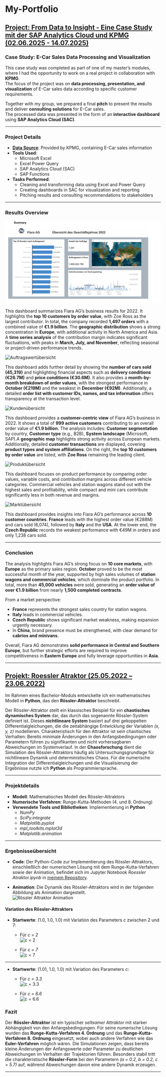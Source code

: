 # My-Portfolio

## [Project: From Data to Insight - Eine Case Study mit der SAP Analytics Cloud und KPMG (02.06.2025 - 14.07.2025)](https://github.com/DucTung269/KPMG-Casestudy)

### Case Study: E-Car Sales Data Processing and Visualization

This case study was completed as part of one of my master’s modules, where I had the opportunity to work on a real project in collaboration with **KPMG**.  
The focus of the project was on **data processing, presentation, and visualization** of E-Car sales data according to specific customer requirements.  

Together with my group, we prepared a final **pitch** to present the results and deliver **consulting solutions** for E-Car sales.  
The processed data was presented in the form of an **interactive dashboard** using **SAP Analytics Cloud (SAC)**.  

---

### Project Details

- **[Data Source](https://github.com/DucTung269/KPMG-Casestudy/tree/main/Raw%20Dataset)**: Provided by KPMG, containing E-Car sales information  
- **Tools Used**:
  - Microsoft Excel
  - Excel Power Query
  -  SAP Analytics Cloud (SAC)
  -  SAP Functions  
- **Tasks Performed**:  
  - Cleaning and transforming data using Excel and Power Query  
  - Creating dashboards in SAC for visualization and reporting  
  - Pitching results and consulting recommendations to stakeholders

---
 
### Results Overview

![Summery Dashboard](https://github.com/DucTung269/My-Portfolio/blob/main/Images/KPMG%20Summery%201.png?raw=true)

This dashboard summarizes Fiara AG’s business results for 2022.  It highlights the **top 10 customers by order value**, with Zoe Ross as the largest contributor.  In total, the company recorded **1,497 orders** with a combined value of **€1.9 billion**.  The **geographic distribution** shows a strong concentration in **Europe**, with additional activity in North America and Asia.  A **time series analysis** of the contribution margin indicates significant fluctuations, with peaks in **March, July, and November**, reflecting seasonal or project-driven performance trends.  


![Auftragswertübersicht](https://github.com/DucTung269/My-Portfolio/blob/main/Images/KPMG%20Auftragswert%C3%BCbersicht%202.png?raw=true)


This dashboard adds further detail by showing the **number of cars sold (45,319)** and highlighting financial aspects such as **delivery conditions (€26.7M)** and **price conditions (€30.6M)**.  It also provides a **month-by-month breakdown of order values**, with the strongest performance in **October (€219M)** and the weakest in **December (€92M)**.  Additionally, a detailed **order list with customer IDs, names, and tax information** offers transparency at the transaction level.  


![Kundenübersicht](https://github.com/DucTung269/My-Portfolio/blob/main/Images/KPMG%20Kunden%C3%BCbersicht%203%20.png?raw=true)


This dashboard provides a **customer-centric view** of Fiara AG’s business in 2022.  It shows a total of **999 active customers** contributing to an overall order value of **€1.9 billion**.  The analysis includes:   **Customer segmentation** by country, **Customer type** (e.g., B2B),  **System landscape** (Microsoft, SAP).A **geographic map** highlights strong activity across European markets.  Additionally, detailed **customer transactions** are displayed, covering **product types and system affiliations**.  On the right, the **top 10 customers by order value** are listed, with **Zoe Ross** remaining the leading client.  


![Produktübersicht](https://github.com/DucTung269/My-Portfolio/blob/main/Images/KPMG%20Produkt%C3%BCbersicht%204.png?raw=true)


This dashboard focuses on product performance by comparing order values, variable costs, and contribution margins across different vehicle categories. Commercial vehicles and station wagons stand out with the highest sales and profitability, while compact and mini cars contribute significantly less in both revenue and margins. 


![Marktübersicht](https://github.com/DucTung269/My-Portfolio/blob/main/Images/KPMG%20Markt%C3%BCbersicht%205.png?raw=true)



This dashboard provides insights into Fiara AG’s performance across **10 customer countries**.   **France** leads with the highest order value (€288M) and cars sold (6,074), followed by **Italy** and the **USA**. At the lower end, the **Czech Republic** records the weakest performance with €49M in orders and only 1,238 cars sold.  

---
 
### Conclusion

The analysis highlights Fiara AG’s strong focus on **10 core markets**, with **Europe** as the primary sales region.  **October** proved to be the most successful month of the year, supported by high sales volumes of **station wagons and commercial vehicles**, which dominate the product portfolio.  In total, more than **45,000 vehicles** were sold, generating an **order value of over €1.9 billion** from nearly **1,500 completed contracts**.  

From a market perspective:  
- **France** represents the strongest sales country for station wagons.  
- **Italy** leads in commercial vehicles.  
- **Czech Republic** shows significant market weakness, making expansion urgently necessary.  
- In **China**, brand presence must be strengthened, with clear demand for **cabrios and minivans**.  

Overall, Fiara AG demonstrates **solid performance in Central and Southern Europe**, but further strategic efforts are required to improve competitiveness in **Eastern Europe** and fully leverage opportunities in **Asia**.  


---

## [Projekt: Roessler Atraktor (25.05.2022 – 23.06.2022)](https://github.com/DucTung269/Roessler-Atraktor)

Im Rahmen eines Bachelor-Moduls entwickelte ich ein mathematisches Modell in **Python**, das den **Rössler-Attraktor** beschreibt. 

Der Rössler-Attraktor stellt ein klassisches Beispiel für ein **chaotisches dynamisches System** dar, das durch das sogenannte Rössler-System definiert ist. Dieses **nichtlineare System** basiert auf drei gekoppelten Differentialgleichungen, die die zeitabhängige Entwicklung der Variablen *(x, y, z)* modellieren. Charakteristisch für den Attraktor ist sein chaotisches Verhalten: Bereits minimale Änderungen in den Anfangsbedingungen oder Parametern führen zu signifikanten und nicht vorhersagbaren Abweichungen im Systemverlauf. In der **Chaosforschung** dient die Simulation des Rössler-Attraktors häufig als Untersuchungsgrundlage für nichtlineare Dynamik und deterministisches Chaos. Für die numerische Integration der Differentialgleichungen und die Visualisierung der Ergebnisse nutzte ich **Python** als Programmiersprache.

---
### Projektdetails
- **Modell**: Mathematisches Modell des Rössler-Attraktors  
- **Numerische Verfahren**: Runge-Kutta-Methoden (4. und 8. Ordnung)  
- **Verwendete Tools und Bibliotheken**: Implementierung in **Python**  
  - *NumPy*  
  - *SciPy.integrate*  
  - *Matplotlib.pyplot*  
  - *mpl_toolkits.mplot3d*  
  - *Matplotlib.animation*

---

### Ergebnisseübersicht  

- **Code**: Der Python-Code zur Implementierung des Rössler-Attraktors, einschließlich der numerischen Lösung mit dem Runge-Kutta-Verfahren sowie der Animation, befindet sich im Jupyter Notebook *Roessler Atraktor.ipynb* in [meinem Repository](https://github.com/DucTung269/Roessler-Atraktor).  

- **Animation**: Die Dynamik des Rössler-Attraktors wird in der folgenden Abbildung als Animation dargestellt.  
![Rössler Attraktor Animation](https://github.com/DucTung269/Roessler-Atraktor/blob/main/roessler_attraktor.gif?raw=true)

#### Variation des Rössler-Attraktors  

- **Startwerte**: (1.0, 1.0, 1.0) mit Variation des Parameters *c* zwischen 2 und 7:  

  - Für *c = 2*  
    ![c = 2](https://github.com/DucTung269/Roessler-Atraktor/blob/main/image/c%20=%202.jpg?raw=true)  

  - Für *c = 7*  
    ![c = 7](https://github.com/DucTung269/Roessler-Atraktor/blob/main/image/c%20=%207.jpg?raw=true)  

---

- **Startwerte**: (1.01, 1.0, 1.0) mit Variation des Parameters *c*:  

  - Für *c = 3.3*  
    ![c = 3.3](https://github.com/DucTung269/Roessler-Atraktor/blob/main/image/c%20=%203.3.jpg?raw=true)  

  - Für *c = 6.6*  
    ![c = 6.6](https://github.com/DucTung269/Roessler-Atraktor/blob/main/image/c%20=%206.3.jpg?raw=true)

### Fazit  

Der **Rössler-Attraktor** ist ein typischer *seltsamer Attraktor* mit starker Abhängigkeit von den Anfangsbedingungen. Für seine numerische Lösung wurden das **Runge-Kutta-Verfahren 4. Ordnung** und das **Runge-Kutta-Verfahren 8. Ordnung** eingesetzt, wobei auch andere Verfahren wie das **Euler-Verfahren** möglich wären. Die Simulationen zeigen, dass bereits kleine Änderungen der Anfangswerte oder Parameter zu deutlichen Abweichungen im Verhalten der Trajektorien führen. Besonders stabil tritt die charakteristische **Rössler-Form** bei den Parametern *(a = 0.2, b = 0.2, c = 5.7)* auf, während Abweichungen davon eine andere Dynamik erzeugen.  

---
